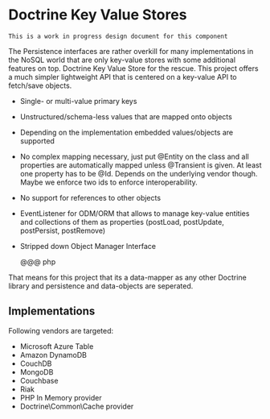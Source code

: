 # Doctrine Key Value Stores

    This is a work in progress design document for this component

The Persistence interfaces are rather overkill for many implementations in the NoSQL world that are only key-value stores with some additional features on top. Doctrine Key Value Store for the rescue. This project offers a much simpler lightweight API that is centered on a key-value API to fetch/save objects.

* Single- or multi-value primary keys
* Unstructured/schema-less values that are mapped onto objects
* Depending on the implementation embedded values/objects are supported
* No complex mapping necessary, just put @Entity on the class and all properties are automatically mapped unless @Transient is given. At least one property has to be @Id. Depends on the underlying vendor though. Maybe we enforce two ids to enforce interoperability.
* No support for references to other objects
* EventListener for ODM/ORM that allows to manage key-value entities and collections of them as properties (postLoad, postUpdate, postPersist, postRemove)
* Stripped down Object Manager Interface

    @@@ php
    <?php

    namespace Doctrine\KeyValueStore;

    class EntityManager
    {
        public function find($key);
        public function persist($object);
        public function remove($object);
        public function flush();

        /**
         * Unwrap the underlying connection/driver.
         *
         * Can be used to access advanced APIs of storage providers. No common
         * abstraction layer can be guaranteed here anymore.
         *
         * @return object
         */
        public function unwrap();
    }

That means for this project that its a data-mapper as any other Doctrine library and persistence and data-objects are seperated.

## Implementations

Following vendors are targeted:

* Microsoft Azure Table
* Amazon DynamoDB
* CouchDB
* MongoDB
* Couchbase
* Riak
* PHP In Memory provider
* Doctrine\Common\Cache provider

